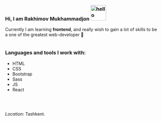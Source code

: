 ### Hi, I am Rakhimov Mukhammadjon <img src="https://media2.giphy.com/media/gM5qFksULw54NMWyry/giphy.gif?cid=ecf05e47olr0nx2k7v4mrkm32bvbv7hcz8jjjdhzkc9vppfm&rid=giphy.gif&ct=s" alt="hello" width="50px" height="50px"/>

Currently I am learning <strong>frontend</strong>, and really wish to gain a lot of skills to be a one of the greatest web-developer 💪 <br/><br/>

### Languages and tools I work with:
<ul>
  <li>HTML</li>
  <li>CSS</li>
  <li>Bootstrap</li>
  <li>Sass</li>
  <li>JS</li>
  <li>React</li>
</ul> <br/> <br/>

<i>Location</i>: Tashkent.
